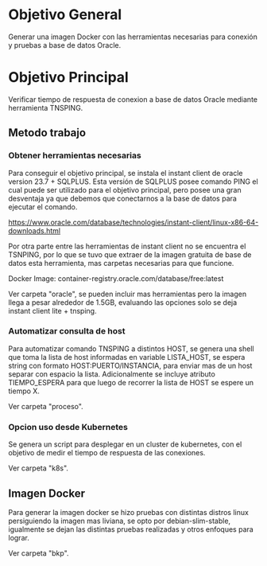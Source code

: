 # Objetivo General #
Generar una imagen Docker con las herramientas necesarias para conexión y pruebas a base de datos Oracle.

# Objetivo Principal #
Verificar tiempo de respuesta de conexion a base de datos Oracle mediante herramienta TNSPING.

## Metodo trabajo ##

### Obtener herramientas necesarias ###
Para conseguir el objetivo principal, se instala el instant client de oracle version 23.7 + SQLPLUS.
Esta versión de SQLPLUS posee comando PING el cual puede ser utilizado para el objetivo principal, pero posee una gran desventaja ya que debemos que conectarnos a la base de datos para ejecutar el comando.

https://www.oracle.com/database/technologies/instant-client/linux-x86-64-downloads.html

Por otra parte entre las herramientas de instant client no se encuentra el TSNPING, por lo que se tuvo que extraer de la imagen gratuita de base de datos esta herramienta, mas carpetas necesarias para que funcione.

Docker Image: container-registry.oracle.com/database/free:latest

Ver carpeta "oracle", se pueden incluir mas herramientas pero la imagen llega a pesar alrededor de 1.5GB, evaluando las opciones solo se deja instant client lite + tnsping.

### Automatizar consulta de host ###
Para automatizar comando TNSPING a distintos HOST, se genera una shell que toma la lista de host informadas en variable LISTA_HOST, se espera string con formato HOST:PUERTO/INSTANCIA, para enviar mas de un host separar con espacio la lista. Adicionalmente se incluye atributo TIEMPO_ESPERA para que luego de recorrer la lista de HOST se espere un tiempo X.

Ver carpeta "proceso".

### Opcion uso desde Kubernetes ###
Se genera un script para desplegar en un cluster de kubernetes, con el objetivo de medir el tiempo de respuesta de las conexiones.

Ver carpeta "k8s".

## Imagen Docker ##
Para generar la imagen docker se hizo pruebas con distintas distros linux persiguiendo la imagen mas liviana, se opto por debian-slim-stable, igualmente se dejan las distintas pruebas realizadas y otros enfoques para lograr.

Ver carpeta "bkp".